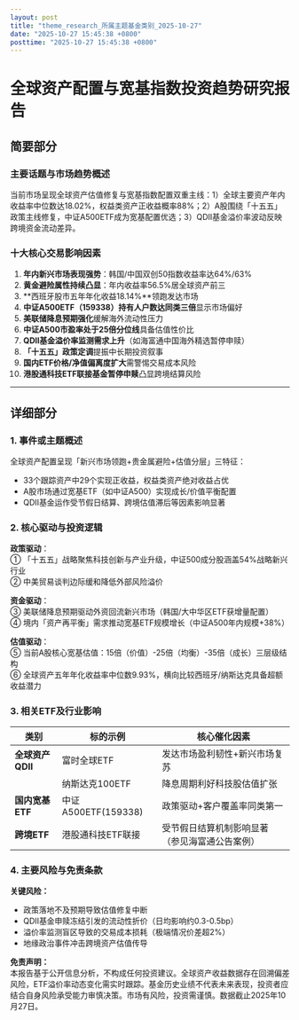 ```yaml
---
layout: post
title: "theme_research_所属主题基金类别_2025-10-27"
date: "2025-10-27 15:45:38 +0800"
posttime: "2025-10-27 15:45:38 +0800"
---
```


# 全球资产配置与宽基指数投资趋势研究报告

## 简要部分
### 主要话题与市场趋势概述
当前市场呈现全球资产估值修复与宽基指数配置双重主线：1）全球主要资产年内收益率中位数达18.02%，权益类资产正收益概率88%；2）A股围绕「十五五」政策主线修复，中证A500ETF成为宽基配置优选；3）QDII基金溢价率波动反映跨境资金流动差异。

### 十大核心交易影响因素
1. **年内新兴市场表现强势**：韩国/中国双创50指数收益率达64%/63%  
2. **黄金避险属性持续凸显**：年内收益率56.5%居全球资产前三  
3. **西班牙股市五年年化收益18.14%**领跑发达市场  
4. **中证A500ETF（159338）持有人户数达同类三倍**显示市场偏好  
5. **美联储降息预期强化**缓解海外流动性压力  
6. **中证A500市盈率处于25倍分位线**具备估值性价比  
7. **QDII基金溢价率监测需求上升**（如海富通中国海外精选暂停申赎）  
8. **「十五五」政策定调**提振中长期投资叙事  
9. **国内ETF价格/净值偏离度扩大**需警惕交易成本风险  
10. **港股通科技ETF联接基金暂停申赎**凸显跨境结算风险

---

## 详细部分
### 1. 事件或主题概述
全球资产配置呈现「新兴市场领跑+贵金属避险+估值分层」三特征：  
- 33个跟踪资产中29个实现正收益，权益类资产绝对收益占优  
- A股市场通过宽基ETF（如中证A500）实现成长/价值平衡配置  
- QDII基金运作受节假日结算、跨境估值滞后等因素影响显著  

### 2. 核心驱动与投资逻辑
**政策驱动**：  
① 「十五五」战略聚焦科技创新与产业升级，中证500成分股涵盖54%战略新兴行业  
② 中美贸易谈判边际缓和降低外部风险溢价  

**资金驱动**：  
③ 美联储降息预期驱动外资回流新兴市场（韩国/大中华区ETF获增量配置）  
④ 境内「资产再平衡」需求推动宽基ETF规模增长（中证A500年内规模+38%）  

**估值驱动**：  
⑤ 当前A股核心宽基估值：15倍（价值）-25倍（均衡）-35倍（成长）三层级结构  
⑥ 全球资产五年年化收益率中位数9.93%，横向比较西班牙/纳斯达克具备超额收益潜力  

### 3. 相关ETF及行业影响
| 类别           | 标的示例              | 核心催化因素                     |
|----------------|-----------------------|----------------------------------|
| **全球资产QDII**| 富时全球ETF          | 发达市场盈利韧性+新兴市场复苏    |
|                | 纳斯达克100ETF       | 降息周期利好科技股估值扩张       |
| **国内宽基ETF** | 中证A500ETF(159338)  | 政策驱动+客户覆盖率同类第一       |
| **跨境ETF**     | 港股通科技ETF联接    | 受节假日结算机制影响显著（参见海富通公告案例）|

### 4. 主要风险与免责条款
**关键风险：**  
- 政策落地不及预期导致估值修复中断  
- QDII基金申赎冻结引发的流动性折价（日均影响约0.3-0.5bp）  
- 溢价率监测盲区导致的交易成本损耗（极端情况价差超2%）  
- 地缘政治事件冲击跨境资产估值传导  

**免责声明：**  
本报告基于公开信息分析，不构成任何投资建议。全球资产收益数据存在回溯偏差风险，ETF溢价率动态变化需实时跟踪。基金历史业绩不代表未来表现，投资者应结合自身风险承受能力审慎决策。市场有风险，投资需谨慎。数据截止2025年10月27日。
